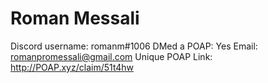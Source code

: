 # Roman Messali

Discord username: romanm#1006
DMed a POAP: Yes
Email: romanpromessali@gmail.com
Unique POAP Link: http://POAP.xyz/claim/51t4hw